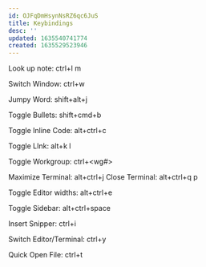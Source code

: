 ```yaml
---
id: OJFqDmHsynNsRZ6qc6JuS
title: Keybindings
desc: ''
updated: 1635540741774
created: 1635529523946
---
```


Look up note: ctrl+l m

Switch Window: ctrl+w

Jumpy Word: shift+alt+j

Toggle Bullets: shift+cmd+b

Toggle Inline Code: alt+ctrl+c

Toggle LInk: alt+k l

Toggle Workgroup: ctrl+<wg#>

Maximize Terminal: alt+ctrl+j
Close Terminal: alt+ctrl+q p

Toggle Editor widths: alt+ctrl+e

Toggle Sidebar: alt+ctrl+space

Insert Snipper: ctrl+i

Switch Editor/Terminal: ctrl+y

Quick Open File: ctrl+t
